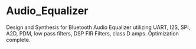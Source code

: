 # Audio_Equalizer
Design and Synthesis for Bluetooth Audio Equalizer utilizing UART, I2S, SPI, A2D, PDM, low pass filters, DSP FIR Filters, class D amps. Optimization complete.
